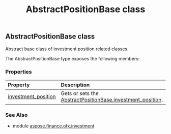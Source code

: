 ﻿---
title: AbstractPositionBase class
second_title: Aspose.Finance for Python via .NET API References
description: 
type: docs
weight: 60
url: /python-net/aspose.finance.ofx.investment/abstractpositionbase/
is_root: false
---

## AbstractPositionBase class

Abstract base class of investment position related classes.



The AbstractPositionBase type exposes the following members:

### Properties
| Property | Description |
| :- | :- |
| [investment_position](/finance/python-net/aspose.finance.ofx.investment/abstractpositionbase/investment_position) | Gets or sets the [AbstractPositionBase.investment_position](/finance/python-net/aspose.finance.ofx.investment/abstractpositionbase#investment_position). |


### See Also

* module [aspose.finance.ofx.investment](../)
